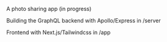 A photo sharing app (in progress)

Building the GraphQL backend with Apollo/Express in /server

Frontend with Next.js/Tailwindcss in /app
